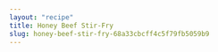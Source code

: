 ```yaml
---
layout: "recipe"
title: Honey Beef Stir-Fry
slug: honey-beef-stir-fry-68a33cbcff4c5f79fb5059b9
---
```

